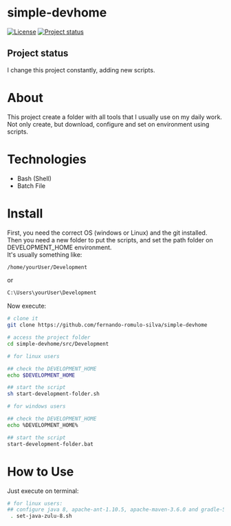 # simple-devhome

[![License](https://img.shields.io/badge/License-Apache%202.0-blue.svg)](https://opensource.org/licenses/Apache-2.0)
[![Project status](https://img.shields.io/badge/Project%20status-Maintenance-orange.svg)](https://img.shields.io/badge/Project%20status-Maintenance-orange.svg)

## Project status

I change this project constantly, adding new scripts.

# About

This project create a folder with all tools that I usually use on my daily work. <br />
Not only create, but download, configure and set on environment using scripts.

# Technologies

- Bash (Shell)
- Batch File

# Install

First, you need the correct OS (windows or Linux) and the git installed. <br />
Then you need a new folder to put the scripts, and set the path folder on DEVELOPMENT_HOME environment. <br />
It's usually something like:

```bash
/home/yourUser/Development
```
or

```bash
C:\Users\yourUser\Development
```
Now execute:

```bash
# clone it
git clone https://github.com/fernando-romulo-silva/simple-devhome

# access the project folder
cd simple-devhome/src/Development

# for linux users

## check the DEVELOPMENT_HOME
echo $DEVELOPMENT_HOME

## start the script
sh start-development-folder.sh

# for windows users

## check the DEVELOPMENT_HOME
echo %DEVELOPMENT_HOME%

## start the script
start-development-folder.bat

```

# How to Use

Just execute on terminal:

```bash
# for linux users:
## configure java 8, apache-ant-1.10.5, apache-maven-3.6.0 and gradle-5.1.1
 . set-java-zulu-8.sh

```